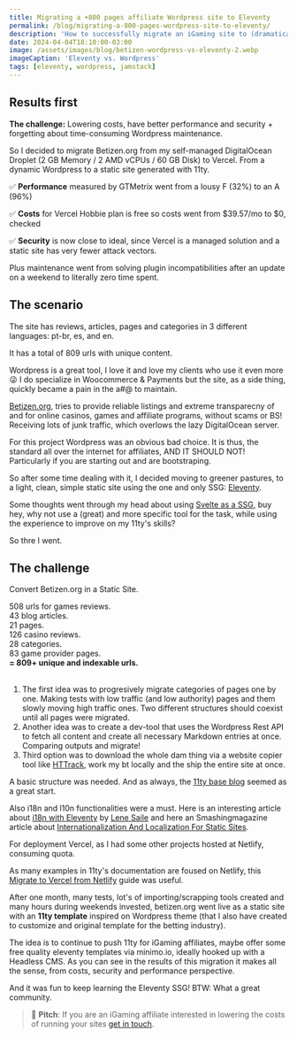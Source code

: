 ```yaml
---
title: Migrating a +800 pages affiliate Wordpress site to Eleventy
permalink: /blog/migrating-a-800-pages-wordpress-site-to-eleventy/
description: 'How to successfully migrate an iGaming site to (dramatically) increase performance and security'
date: 2024-04-04T18:10:00-03:00
image: /assets/images/blog/betizen-wordpress-vs-eleventy-2.webp
imageCaption: 'Eleventy vs. Wordpress'
tags: [eleventy, wordpress, jamstack]
---
```


## Results first

**The challenge:** Lowering costs, have better performance and security + forgetting about time-consuming Wordpress maintenance.

So I decided to migrate Betizen.org from my self-managed DigitalOcean Droplet (2 GB Memory / 2 AMD vCPUs / 60 GB Disk) to Vercel. From a dynamic Wordpress to a static site generated with 11ty.

✅ **Performance** measured by GTMetrix went from a lousy F (32%) to an A (96%)

✅ **Costs** for Vercel Hobbie plan is free so costs went from $39.57/mo to $0, checked

✅ **Security** is now close to ideal, since Vercel is a managed solution and a static site has very fewer attack vectors.

Plus maintenance went from solving plugin incompatibilities after an update on a weekend to literally zero time spent.

## The scenario

The site has reviews, articles, pages and categories in 3 different languages: pt-br, es, and en.

It has a total of 809 urls with unique content.

Wordpress is a great tool, I love it and love my clients who use it even more 😜
I do specialize in Woocommerce & Payments but the site, as a side thing, quickly became a pain in the a#@ to maintain.

[Betizen.org](https://www.betizen.org/), tries to provide reliable listings and extreme transparecny of and for online casinos, games and affiliate programs, without scams or BS! Receiving lots of junk traffic, which overlows the lazy DigitalOcean server.

For this project Wordpress was an obvious bad choice. It is thus, the standard all over the internet for affiliates, AND IT SHOULD NOT! Particularly if you are starting out and are bootstraping.

So after some time dealing with it, I decided moving to greener pastures, to a light, clean, simple static site using the one and only SSG: [Eleventy](https://www.11ty.dev/).

Some thoughts went through my head about using [Svelte as a SSG](/blog/svelte-and-vite-devops/), buy hey, why not use a (great) and more specific tool for the task, while using the experience to improve on my 11ty's skills?

So thre I went.

## The challenge

Convert Betizen.org in a Static Site.<br>

508 urls for games reviews.
<br>
43 blog articles.
<br>
21 pages.
<br>
126 casino reviews.
<br>
28 categories.
<br>
83 game provider pages.
<br>
**= 809+ unique and indexable urls.**
<br><br>

1. The first idea was to progresively migrate categories of pages one by one. Making tests with low traffic (and low authority) pages and them slowly moving high traffic ones. Two different structures should coexist until all pages were migrated.
2. Another idea was to create a dev-tool that uses the Wordpress Rest API to fetch all content and create all necessary Markdown entries at once. Comparing outputs and migrate!
3. Third option was to download the whole dam thing via a website copier tool like [HTTrack](https://www.httrack.com/), work my bt locally and the ship the entire site at once.

A basic structure was needed. And as always, the [11ty base blog](https://github.com/11ty/eleventy-base-blog) seemed as a great start.

Also i18n and l10n functionalities were a must. Here is an interesting article about [i18n with Eleventy](https://www.lenesaile.com/en/blog/internationalization-with-eleventy-20-and-netlify/) by [Lene Saile](https://www.lenesaile.com/en/about/) and here an Smashingmagazine article about [Internationalization And Localization For Static Sites](https://www.smashingmagazine.com/2020/11/internationalization-localization-static-sites/).

For deployment Vercel, as I had some other projects hosted at Netlify, consuming quota.

As many examples in 11ty's documentation are foused on Netlify, this [Migrate to Vercel from Netlify](https://vercel.com/guides/migrate-to-vercel-from-netlify) guide was useful.

After one month, many tests, lot's of importing/scrapping tools created and many hours during weekends invested, betizen.org went live as a static site with an **11ty template** inspired on Wordpress theme (that I also have created to customize and original template for the betting industry).

The idea is to continue to push 11ty for iGaming affiliates, maybe offer some free quality eleventy templates via minimo.io, ideally hooked up with a Headless CMS. As you can see in the results of this migration it makes all the sense, from costs, security and performance perspective.

And it was fun to keep learning the Eleventy SSG! BTW: What a great community.

<blockquote>
    <p>
        🚀 <strong>Pitch</strong>: If you are an iGaming affiliate interested in lowering the costs of running your sites <a href="https://primal.net/p/npub1wujhdsytm3w6g0mpsqh8v7ezx83jcm64dlkwuqgm5v8lv0pds55ssudkw0" rel="nofollow noopener" target="_blank">get in touch</a>.
    </p>
</blockquote>
